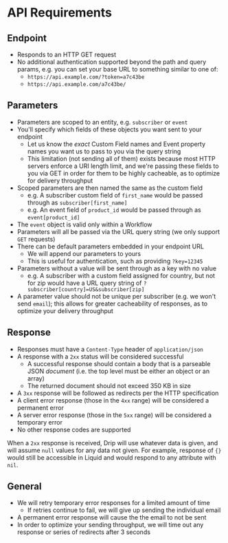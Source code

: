 # API Requirements

## Endpoint

- Responds to an HTTP GET request
- No additional authentication supported beyond the path and query params, e.g. you can set your base URL to something similar to one of:
    - `https://api.example.com/?token=a7c43be`
    - `https://api.example.com/a7c43be/`

## Parameters

- Parameters are scoped to an entity, e.g. `subscriber` or `event`
- You'll specify which fields of these objects you want sent to your endpoint
    - Let us know the _exact_ Custom Field names and Event property names you want us to pass to you via the query string
    - This limitation (not sending all of them) exists because most HTTP servers enforce a URI length limit, and we're passing these fields to you via GET in order for them to be highly cacheable, as to optimize for delivery throughput
- Scoped parameters are then named the same as the custom field
    - e.g. A subscriber custom field of `first_name` would be passed through as `subscriber[first_name]`
    - e.g. An event field of `product_id` would be passed through as `event[product_id]`
- The `event` object is valid only within a Workflow
- Parameters will all be passed via the URL query string (we only support `GET` requests)
- There can be default parameters embedded in your endpoint URL
    - We will append our parameters to yours
    - This is useful for authentication, such as providing `?key=12345`
- Parameters without a value will be sent through as a key with no value
    - e.g. A subscriber with a custom field assigned for country, but not for zip would have a URL query string of `?subscriber[country]=US&subscriber[zip]`
- A parameter value should not be unique per subscriber (e.g. we won't send `email`); this allows for greater cacheability of responses, as to optimize your delivery throughput

<h2 id="cdc-requirements-response">Response</h2>

- Responses must have a `Content-Type` header of `application/json`
- A response with a `2xx` status will be considered successful
    - A successful response should contain a body that is a parseable JSON _document_ (i.e. the top level must be either an object or an array)
    - The returned document should not exceed 350 KB in size
- A `3xx` response will be followed as redirects per the HTTP specification
- A client error response (those in the `4xx` range) will be considered a permanent error
- A server error response (those in the `5xx` range) will be considered a temporary error
- No other response codes are supported

When a `2xx` response is received, Drip will use whatever data is given, and will assume `null` values for any data not given. For example, response of `{}` would still be accessible in Liquid and would respond to any attribute with `nil`.

## General

- We will retry temporary error responses for a limited amount of time
    - If retries continue to fail, we will give up sending the individual email
- A permanent error response will cause the the email to not be sent
- In order to optimize your sending throughput, we will time out any response or series of redirects after 3 seconds
